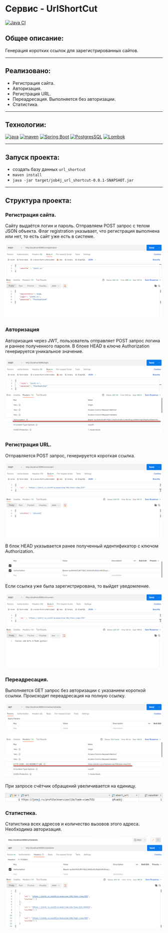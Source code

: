 # Сервис - UrlShortCut
[![Java CI](https://github.com/PerpetuumEbner/job4j_url_shortcut/actions/workflows/maven.yml/badge.svg)](https://github.com/PerpetuumEbner/job4j_url_shortcut/actions/workflows/maven.yml)
## Общее описание:

Генерация коротких ссылок для зарегистрированных сайтов. 

***

## Реализовано:
* Регистрация сайта.
* Авторизация.
* Регистрация URL.
* Переадресация. Выполняется без авторизации.
* Статистика.

***

## Технологии:
[![java](https://img.shields.io/badge/java-17-red)](https://www.java.com/)
[![maven](https://img.shields.io/badge/apache--maven-3.8.3-blue)](https://maven.apache.org/)
[![Spring Boot](https://img.shields.io/badge/Spring%20Boot-2.7.4-brightgreen)](https://spring.io/projects/spring-boot)
[![PostgresSQL](https://img.shields.io/badge/PostgreSQL-15-blue)](https://www.postgresql.org/)
[![Lombok](https://img.shields.io/badge/Lombok-1.18.26-red)](https://projectlombok.org/)

***

## Запуск проекта:
* создать базу данных `url_shortcut`
* `maven install`
* `java -jar target/job4j_url_shortcut-0.0.1-SNAPSHOT.jar`

***

## Структура проекта:

### Регистрация сайта.
Сайту выдаётся логин и пароль. Отправляем POST запрос с телом JSON объекта. Флаг registration указывает, что регистрация выполнена или нет, то есть сайт уже есть в системе.

![1](img/1.png)

### Авторизация
Авторизация через JWT, пользователь отправляет POST запрос логина и раннее полученного пароля. В блоке HEAD в ключе Authorization генерируется уникальное значение.

![2](img/2.png)

### Регистрация URL.
Отправляется POST запрос, генерируется короткая ссылка.

![3](img/3.png)

В блок HEAD указывается ранее полученный идентификатор с ключом Authorization.

![4](img/4.png)

Если ссылка уже была зарегистрирована, то выйдет уведомление.

![5](img/5.png)

### Переадресация.
Выполняется GET запрос без авторизации с указанием короткой ссылки. Происходит переадресация на полную ссылку.

![6](img/6.png)

При запросе счётчик обращений увеличивается на единицу.

![7](img/7.png)

### Статистика.
Статистика всех адресов и количество вызовов этого адреса. Необходима авторизация.

![8](img/8.png)